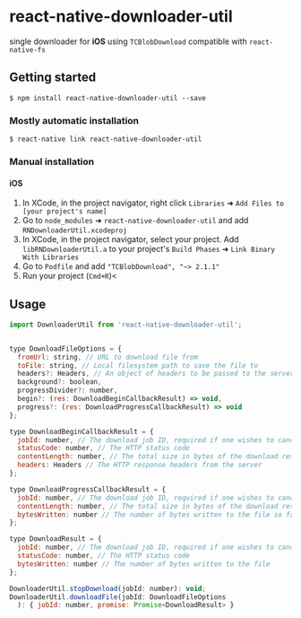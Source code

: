 
# react-native-downloader-util

single downloader for **iOS** using `TCBlobDownload` compatible with `react-native-fs`

## Getting started

`$ npm install react-native-downloader-util --save`

### Mostly automatic installation

`$ react-native link react-native-downloader-util`

### Manual installation


#### iOS

1. In XCode, in the project navigator, right click `Libraries` ➜ `Add Files to [your project's name]`
2. Go to `node_modules` ➜ `react-native-downloader-util` and add `RNDownloaderUtil.xcodeproj`
3. In XCode, in the project navigator, select your project. Add `libRNDownloaderUtil.a` to your project's `Build Phases` ➜ `Link Binary With Libraries`
4. Go to `Podfile` and add `"TCBlobDownload", "~> 2.1.1"` 
5. Run your project (`Cmd+R`)<


## Usage
```javascript
import DownloaderUtil from 'react-native-downloader-util';


type DownloadFileOptions = {
  fromUrl: string, // URL to download file from
  toFile: string, // Local filesystem path to save the file to
  headers?: Headers, // An object of headers to be passed to the server
  background?: boolean,
  progressDivider?: number,
  begin?: (res: DownloadBeginCallbackResult) => void,
  progress?: (res: DownloadProgressCallbackResult) => void
};

type DownloadBeginCallbackResult = {
  jobId: number, // The download job ID, required if one wishes to cancel the download. See `stopDownload`.
  statusCode: number, // The HTTP status code
  contentLength: number, // The total size in bytes of the download resource
  headers: Headers // The HTTP response headers from the server
};

type DownloadProgressCallbackResult = {
  jobId: number, // The download job ID, required if one wishes to cancel the download. See `stopDownload`.
  contentLength: number, // The total size in bytes of the download resource
  bytesWritten: number // The number of bytes written to the file so far
};

type DownloadResult = {
  jobId: number, // The download job ID, required if one wishes to cancel the download. See `stopDownload`.
  statusCode: number, // The HTTP status code
  bytesWritten: number // The number of bytes written to the file
};

DownloaderUtil.stopDownload(jobId: number): void;
DownloaderUtil.downloadFile(jobId: DownloadFileOptions
  ): { jobId: number, promise: Promise<DownloadResult> }
```
  